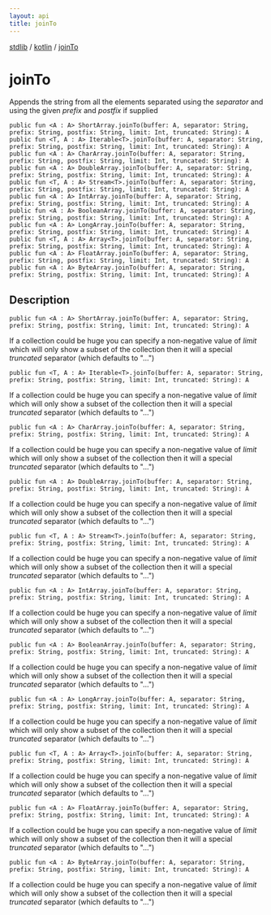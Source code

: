```yaml
---
layout: api
title: joinTo
---
```

[stdlib](../index.html) / [kotlin](index.html) / [joinTo](joinTo.html)

# joinTo
Appends the string from all the elements separated using the *separator* and using the given *prefix* and *postfix* if supplied
```
public fun <A : A> ShortArray.joinTo(buffer: A, separator: String, prefix: String, postfix: String, limit: Int, truncated: String): A
public fun <T, A : A> Iterable<T>.joinTo(buffer: A, separator: String, prefix: String, postfix: String, limit: Int, truncated: String): A
public fun <A : A> CharArray.joinTo(buffer: A, separator: String, prefix: String, postfix: String, limit: Int, truncated: String): A
public fun <A : A> DoubleArray.joinTo(buffer: A, separator: String, prefix: String, postfix: String, limit: Int, truncated: String): A
public fun <T, A : A> Stream<T>.joinTo(buffer: A, separator: String, prefix: String, postfix: String, limit: Int, truncated: String): A
public fun <A : A> IntArray.joinTo(buffer: A, separator: String, prefix: String, postfix: String, limit: Int, truncated: String): A
public fun <A : A> BooleanArray.joinTo(buffer: A, separator: String, prefix: String, postfix: String, limit: Int, truncated: String): A
public fun <A : A> LongArray.joinTo(buffer: A, separator: String, prefix: String, postfix: String, limit: Int, truncated: String): A
public fun <T, A : A> Array<T>.joinTo(buffer: A, separator: String, prefix: String, postfix: String, limit: Int, truncated: String): A
public fun <A : A> FloatArray.joinTo(buffer: A, separator: String, prefix: String, postfix: String, limit: Int, truncated: String): A
public fun <A : A> ByteArray.joinTo(buffer: A, separator: String, prefix: String, postfix: String, limit: Int, truncated: String): A
```
## Description
```
public fun <A : A> ShortArray.joinTo(buffer: A, separator: String, prefix: String, postfix: String, limit: Int, truncated: String): A
```
If a collection could be huge you can specify a non-negative value of *limit* which will only show a subset of the collection then it will
a special *truncated* separator (which defaults to "...")

```
public fun <T, A : A> Iterable<T>.joinTo(buffer: A, separator: String, prefix: String, postfix: String, limit: Int, truncated: String): A
```
If a collection could be huge you can specify a non-negative value of *limit* which will only show a subset of the collection then it will
a special *truncated* separator (which defaults to "...")

```
public fun <A : A> CharArray.joinTo(buffer: A, separator: String, prefix: String, postfix: String, limit: Int, truncated: String): A
```
If a collection could be huge you can specify a non-negative value of *limit* which will only show a subset of the collection then it will
a special *truncated* separator (which defaults to "...")

```
public fun <A : A> DoubleArray.joinTo(buffer: A, separator: String, prefix: String, postfix: String, limit: Int, truncated: String): A
```
If a collection could be huge you can specify a non-negative value of *limit* which will only show a subset of the collection then it will
a special *truncated* separator (which defaults to "...")

```
public fun <T, A : A> Stream<T>.joinTo(buffer: A, separator: String, prefix: String, postfix: String, limit: Int, truncated: String): A
```
If a collection could be huge you can specify a non-negative value of *limit* which will only show a subset of the collection then it will
a special *truncated* separator (which defaults to "...")

```
public fun <A : A> IntArray.joinTo(buffer: A, separator: String, prefix: String, postfix: String, limit: Int, truncated: String): A
```
If a collection could be huge you can specify a non-negative value of *limit* which will only show a subset of the collection then it will
a special *truncated* separator (which defaults to "...")

```
public fun <A : A> BooleanArray.joinTo(buffer: A, separator: String, prefix: String, postfix: String, limit: Int, truncated: String): A
```
If a collection could be huge you can specify a non-negative value of *limit* which will only show a subset of the collection then it will
a special *truncated* separator (which defaults to "...")

```
public fun <A : A> LongArray.joinTo(buffer: A, separator: String, prefix: String, postfix: String, limit: Int, truncated: String): A
```
If a collection could be huge you can specify a non-negative value of *limit* which will only show a subset of the collection then it will
a special *truncated* separator (which defaults to "...")

```
public fun <T, A : A> Array<T>.joinTo(buffer: A, separator: String, prefix: String, postfix: String, limit: Int, truncated: String): A
```
If a collection could be huge you can specify a non-negative value of *limit* which will only show a subset of the collection then it will
a special *truncated* separator (which defaults to "...")

```
public fun <A : A> FloatArray.joinTo(buffer: A, separator: String, prefix: String, postfix: String, limit: Int, truncated: String): A
```
If a collection could be huge you can specify a non-negative value of *limit* which will only show a subset of the collection then it will
a special *truncated* separator (which defaults to "...")

```
public fun <A : A> ByteArray.joinTo(buffer: A, separator: String, prefix: String, postfix: String, limit: Int, truncated: String): A
```
If a collection could be huge you can specify a non-negative value of *limit* which will only show a subset of the collection then it will
a special *truncated* separator (which defaults to "...")

